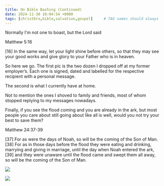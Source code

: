 ```yaml
---
title: On Bible Bashing (Continued)
date: 2024-11-30 16:04:54 +0000
tags: [christbro,bible,salvation,gospel]     # TAG names should always be lowercase
---
```


Normally I'm not one to boast, but the Lord said

Matthew 5:16

[16] In the same way, let your light shine before others, so that they may see your good works and give glory to your Father who is in heaven.

So here we go. The first pic is the two dozen I dropped off at my former employer’s. Each one is signed, dated and labelled for the respective recipient with a personal message.

The second is what I currently have at home.

Not to mention the ones I shoved to family and friends, most of whom stopped replying to my messages nowadays.

Finally, if you see the flood coming and you are already in the ark, but most people you care about still going about like all is well, would you not try your best to save them?

Matthew 24:37-39

[37] For as were the days of Noah, so will be the coming of the Son of Man. [38] For as in those days before the flood they were eating and drinking, marrying and giving in marriage, until the day when Noah entered the ark, [39] and they were unaware until the flood came and swept them all away, so will be the coming of the Son of Man.

![](/659d8e2d05a5f2dd3ff9e1b03aca72ba.jpeg)

![](/700a47b8c7b6fd24096fe868ac0cc508.jpeg)